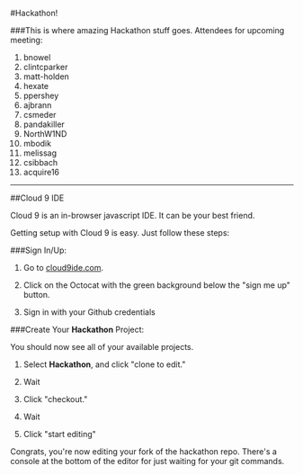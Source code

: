 #Hackathon!
 
###This is where amazing Hackathon stuff goes.
Attendees for upcoming meeting:

1. bnowel
1. clintcparker
1. matt-holden
1. hexate
1. ppershey
1. ajbrann
1. csmeder
1. pandakiller
1. NorthW1ND
1. mbodik
1. melissag
1. csibbach 
1. acquire16

------------------------------
##Cloud 9 IDE
 
 Cloud 9 is an in-browser javascript IDE. It can be your best friend.
 
 Getting setup with Cloud 9 is easy. Just follow these steps:
 
###Sign In/Up:
 
1. Go to <a href="http://cloud9ide.com/">cloud9ide.com</a>.
 
2. Click on the Octocat with the green background below the "sign me up" button.
 
3. Sign in with your Github credentials
 
###Create Your **Hackathon** Project:
 
 You should now see all of your available projects.
 
1. Select **Hackathon**, and click "clone to edit."
 
2. Wait
 
3. Click "checkout."
 
4. Wait
 
5. Click "start editing"
 
 Congrats, you're now editing your fork of the hackathon repo. There's a console at the bottom of the editor for just waiting for your git commands.
